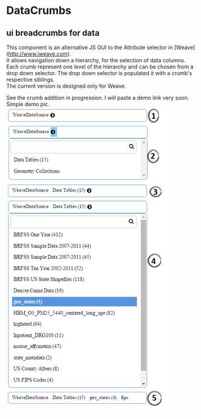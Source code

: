 # DataCrumbs
## ui breadcrumbs for data

This component is an alternative JS GUI to the Attribute selector in [Weave] (http://www.iweave.com).  
It allows navigation down a hierarchy, for the selection of data columns.
Each crumb represent one level of the hierarchy and can be chosen from a drop down selector. The drop down selector is populated it with a crumb's respective siblings.  
The current version is designed only for Weave. 

See the crumb addition in progression. I will paste a demo link very soon.
Simple demo pic.
![Image of crumbs](https://github.com/shwetapurushe/dataCrumbs/blob/master/css/img/Crumbs_Demo.png)